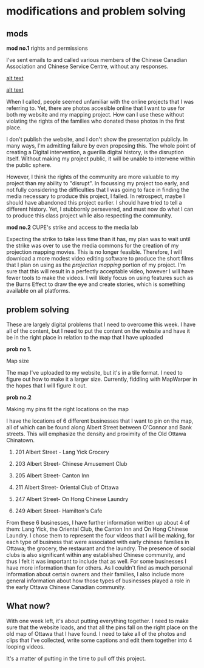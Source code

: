 # modifications and problem solving #

## mods ##

**mod no.1** rights and permissions

I've sent emails to and called various members of the Chinese Canadian Association and Chinese Service Centre, without any responses. 

[alt text](http://url/to/img.png)

[alt text](http://url/to/img.png)

When I called, people seemed unfamiliar with the online projects that I was referring to. Yet, there are photos accesible online that I want to use for both my website and my mapping project. How can I use these without violating the rights of the families who donated these photos in the first place.

I don't publish the website, and I don't show the presentation publicly. In many ways, I'm admitting failure by even proposing this. The whole point of creating a Digital intervention, a guerilla digital history, is the disruption itself. Without making my project public, it will be unable to intervene within the public sphere.

However, I think the rights of the community are more valuable to my project than my ability to "disrupt". In focussing my project too early, and not fully considering the difficulties that I was going to face in finding the media necessary to produce this project, I failed. In retrospect, maybe I should have abandoned this project earlier. I should have tried to tell a different history. Yet, I stubbornly persevered, and must now do what I can to produce this class project while also respecting the community.



**mod no.2** CUPE's strike and access to the media lab

Expecting the strike to take less time than it has, my plan was to wait until the strike was over to use the media commons for the creation of my projection mapping movies. This is no longer feasible. Therefore, I will download a more modest video editing software to produce the short films that I plan on using as the *projection mapping* portion of my project. I'm sure that this will result in a perfectly acceptable video, however I will have fewer tools to make the videos. I will likely focus on using features such as the Burns Effect to draw the eye and create stories, which is something available on all platforms.

## problem solving ##

These are largely digital problems that I need to overcome this week. I have all of the content, but I need to put the content on the website and have it be in the right place in relation to the map that I have uploaded

**prob no 1.** 

Map size

The map I've uploaded to my website, but it's in a tile format. I need to figure out how to make it a larger size. Currently, fiddling with MapWarper in the hopes that I will figure it out.



**prob no.2** 

Making my pins fit the right locations on the map

I have the locations of 6 different businesses that I want to pin on the map, all of which can be found along Albert Street between O'Connor and Bank streets. This will emphasize the density and proximity of the Old Ottawa Chinatown.

1. 201 Albert Street - Lang Yick Grocery

2. 203 Albert Street- Chinese Amusement Club

3. 205 Albert Street- Canton Inn

4. 211 Albert Street- Oriental Club of Ottawa

5. 247 Albert Street- On Hong Chinese Laundry

6. 249 Albert Street- Hamilton's Cafe


From these 6 businesses, I have further information written up about 4 of them: Lang Yick, the Oriental Club, the Canton Inn and On Hong Chinese Laundry. I chose them to represent the four videos that I will be making, for each type of business that were associated with early chinese families in Ottawa; the grocery, the restaurant and the laundry. The presence of social clubs is also significant within any established Chinese community, and thus I felt it was important to include that as well. For some businesses I have more information than for others. As I couldn't find as much personal information about certain owners and their families, I also include more general information about how those types of businesses played a role in the early Ottawa Chinese Canadian community.

## What now? ##
With one week left, it's about putting everything together. I need to make sure that the website loads, and that all the pins fall on the right place on the old map of Ottawa that I have found. I need to take all of the photos and clips that I've collected, write some captions and edit them together into 4 looping videos.

It's a matter of putting in the time to pull off this project.


